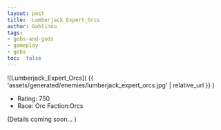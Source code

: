 ```yaml
---
layout: post
title:  Lumberjack_Expert_Orcs
author: Goblinou
tags:
- gobs-and-gods
- gameplay
- gobs
toc:  false
---
```


![Lumberjack_Expert_Orcs]( {{ 'assets/generated/enemies/lumberjack_expert_orcs.jpg' | relative_url }} )
- Rating: 750
- Race: Orc  Faction:Orcs

(Details coming soon... )